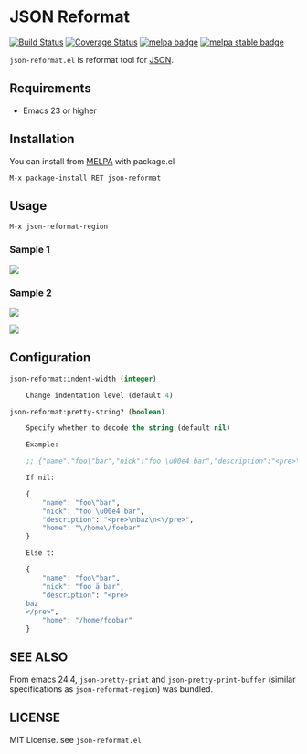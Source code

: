 JSON Reformat
=============

[![Build Status](https://travis-ci.org/gongo/json-reformat.png)](https://travis-ci.org/gongo/json-reformat)
[![Coverage Status](https://img.shields.io/coveralls/gongo/json-reformat.svg)](https://coveralls.io/r/gongo/json-reformat?branch=master)
[![melpa badge][melpa-badge]][melpa-link]
[![melpa stable badge][melpa-stable-badge]][melpa-stable-link]

`json-reformat.el` is reformat tool for [JSON](http://en.wikipedia.org/wiki/JavaScript_Object_Notation).

## Requirements

- Emacs 23 or higher

## Installation

You can install from [MELPA](http://melpa.milkbox.net/) with package.el

    M-x package-install RET json-reformat

## Usage

```
M-x json-reformat-region
```

### Sample 1

![](https://github.com/gongo/json-reformat/raw/master/images/json-reformat_demo.gif)

### Sample 2

![](https://github.com/gongo/json-reformat/raw/master/images/json-reformat-2-before.png)

![](https://github.com/gongo/json-reformat/raw/master/images/json-reformat-2-after.png)

## Configuration

```lisp
json-reformat:indent-width (integer)

    Change indentation level (default 4)

json-reformat:pretty-string? (boolean)

    Specify whether to decode the string (default nil)

    Example:

    ;; {"name":"foo\"bar","nick":"foo \u00e4 bar","description":"<pre>\nbaz\n</pre>","home":"/home/foobar"}

    If nil:

    {
        "name": "foo\"bar",
        "nick": "foo \u00e4 bar",
        "description": "<pre>\nbaz\n<\/pre>",
        "home": "\/home\/foobar"
    }

    Else t:

    {
        "name": "foo\"bar",
        "nick": "foo ä bar",
        "description": "<pre>
    baz
    </pre>",
        "home": "/home/foobar"
    }
```

## SEE ALSO

From emacs 24.4, `json-pretty-print` and `json-pretty-print-buffer` (similar specifications as `json-reformat-region`) was bundled.

## LICENSE

MIT License. see `json-reformat.el`

[melpa-link]: http://melpa.org/#/json-reformat
[melpa-stable-link]: http://stable.melpa.org/#/json-reformat
[melpa-badge]: http://melpa.org/packages/json-reformat-badge.svg
[melpa-stable-badge]: http://stable.melpa.org/packages/json-reformat-badge.svg
